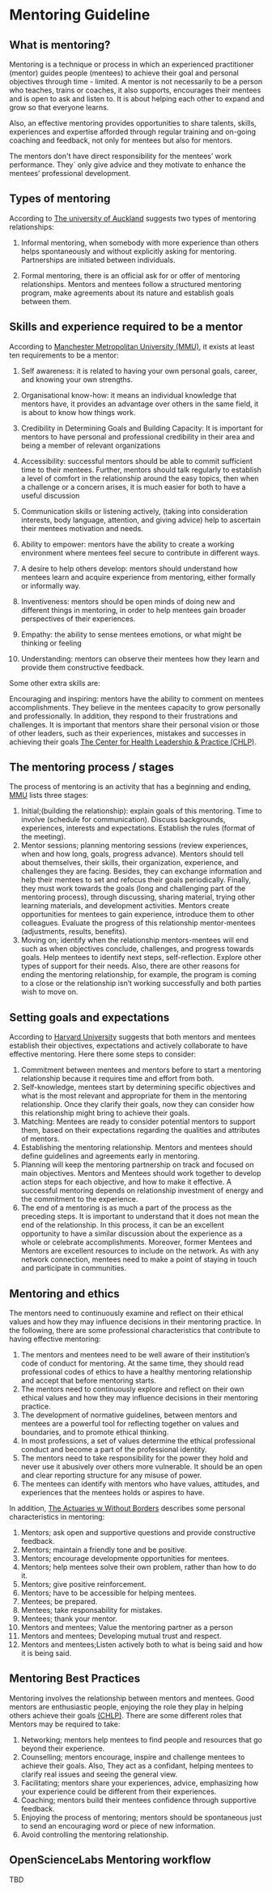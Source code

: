 # Mentoring Guideline

## What is mentoring?

 Mentoring is a technique or process in which an experienced practitioner (mentor) guides people (mentees) to achieve their goal and personal objectives through time - limited. A mentor is not necessarily to be a person who teaches, trains or coaches, it also supports, encourages their mentees and is open to ask and listen to. It is about helping each other to expand and grow so that everyone learns.
 
 Also, an effective mentoring provides opportunities to share talents, skills, experiences and expertise afforded through regular training and on-going coaching and feedback, not only for mentees but also for mentors. 

 The mentors don't have direct responsibility for the mentees’ work performance. They´ only give advice and they motivate to enhance the mentees’ professional development.


## Types of mentoring

According to [The university of Auckland](auckland-mentoring-guide-final) suggests two types of mentoring relationships:

1. Informal mentoring, when somebody with more experience than others helps spontaneously and without explicitly asking for mentoring. Partnerships are initiated between individuals.

1. Formal mentoring, there is an official ask for or offer of mentoring relationships. Mentors and mentees follow a structured mentoring program, make agreements about its nature and establish goals between them.


## Skills and experience required to be a mentor

According to [Manchester Metropolitan University (MMU)](mmu-mentoring-guidlines), it exists at least ten requirements to be a mentor:

1. Self awareness: it is related to having your own personal goals, career, and knowing your own strengths. 
   
2. Organisational know-how: it means an individual knowledge that mentors have,  it provides an advantage over others in the same field, it is about to know how things work.
   
3. Credibility in Determining Goals and Building Capacity: It is important for mentors to have personal and professional credibility in their area and being a member of relevant organizations

4. Accessibility: successful mentors should be able to commit sufficient time to their mentees. Further, mentors should talk regularly to establish a level of comfort in the relationship around the easy topics, then when a challenge or a concern arises, it is much easier for both to have a useful discussion

5. Communication skills or listening actively, (taking into consideration interests, body language, attention, and giving advice) help to ascertain their mentees motivation and needs.

6. Ability to empower: mentors have the ability to create a working environment where mentees feel secure to contribute in different ways.

7.  A desire to help others develop: mentors should understand how mentees learn and acquire experience from mentoring, either formally or informally way.

8. Inventiveness: mentors should be open minds of doing new and different things in mentoring, in order to help mentees gain broader perspectives of their experiences.

9. Empathy: the ability to sense mentees emotions, or what might be thinking or feeling

10. Understanding: mentors can observe their mentees how they learn and provide them constructive feedback.
    
Some other extra skills are:

Encouraging and inspiring: mentors have the ability to comment on mentees accomplishments. They  believe in the mentees capacity to grow personally and professionally. In addition, they respond to their frustrations and challenges. It is important that mentors share their personal vision or those of other leaders, such as their experiences, mistakes and successes in achieving their goals [The Center for Health Leadership & Practice (CHLP)](umich-mentoring-guide).


## The mentoring process / stages

The process of mentoring is an activity that has a beginning and ending, [MMU](mmu-mentoring-guidlines) lists three stages:

1. Initial;(building the relationship): explain goals of this mentoring. Time to involve (schedule for communication). Discuss backgrounds, experiences, interests and expectations. Establish the rules (format of the meeting).
2. Mentor sessions; planning mentoring sessions (review experiences, when and how long, goals, progress advance). Mentors should tell about themselves, their skills, their organization, experience, and challenges they are facing. Besides, they can exchange information and help their mentees to set and refocus their goals periodically. Finally, they must work towards the goals (long and challenging part of the mentoring process), through discussing, sharing material, trying other learning materials, and development activities. Mentors create opportunities for mentees to gain experience, introduce them to other colleagues.
Evaluate the progress of this relationship mentor-mentees (adjustments, results, benefits).
1. Moving on; identify when the relationship mentors-mentees will end such as when objectives conclude, challenges, and progress towards goals. Help mentees to identify next steps, self-reflection. Explore other types of support for their needs.  Also, there are other reasons for ending the mentoring relationship, for example, the program is coming to a close or the relationship isn’t working successfully and both parties wish to move on.
 
## Setting goals and expectations

According to [Harvard University](harvard-mentoring-guide)  suggests that both mentors and mentees establish their objectives, expectations and actively collaborate to have effective mentoring. Here there some steps to consider: 

1. Commitment between mentees and mentors before to start a mentoring relationship because it requires time and effort from both.
1. Self-knowledge, mentees start by determining specific objectives and what is the most relevant and appropriate for them in the mentoring relationship. Once they clarify their goals, now they can consider how this relationship might bring to achieve their goals.
1. Matching: Mentees are ready to consider potential mentors to support them, based on their expectations regarding the qualities and attributes of mentors.
1. Establishing the mentoring relationship. Mentors and mentees should define guidelines and agreements early in mentoring.
1. Planning will keep the mentoring partnership on track and focused on main objectives. Mentors and Mentees should work together to develop action steps for each objective, and how to make it effective. A successful mentoring depends on relationship investment of energy and the commitment to the experience.
1. The end of a mentoring is as much a part of the process as the preceding steps. It is important to understand that it does not mean the end of the relationship. In this process, it can be an excellent opportunity to have a similar discussion about the experience as a whole or celebrate accomplishments. Moreover, former Mentees and Mentors are excellent resources to include on the network. As with any network connection, mentees need to make a point of staying in touch and participate in communities.

## Mentoring and ethics

The mentors need to continuously examine and reflect on their ethical values and how they may influence decisions in their mentoring practice. In the following, there are some professional characteristics that contribute to having effective mentoring:
1. The mentors and mentees need to be well aware of their institution’s code of conduct for mentoring. At the same time, they should read professional codes of ethics to have a healthy mentoring relationship and accept that before mentoring starts.
1. The mentors need to continuously explore and reflect on their own ethical values and how they may influence decisions in their mentoring practice.
1. The development of normative guidelines, between mentors and mentees are a powerful tool for reflecting together on values and boundaries, and to promote ethical thinking.
1. In most professions, a set of values determine the ethical professional conduct and become a part of the professional identity.
1. The mentors need to take responsibility for the power they hold and never use it abusively over others more vulnerable. It should be an open and clear reporting structure for any misuse of power.
1. The mentees can identify with mentors who have values, attitudes, and experiences that the mentees holds or aspires to have.
   
In addition, [The Actuaries w Without Borders](actuaries-mentoring-guidelines) describes some personal characteristics in mentoring:

1. Mentors; ask open and supportive questions and provide constructive feedback.
2. Mentors; maintain a friendly tone and be positive.
3. Mentors; encourage developmente opportunities for mentees.
4. Mentors; help mentees solve their own problem, rather than how to do it.
5. Mentors; give positive reinforcement.
6. Mentors; have to be accessible for helping mentees.
7. Mentees; be prepared.
8. Mentees; take responsability for mistakes.
9. Mentees; thank your mentor.
10. Mentors and mentees; Value the mentoring partner as a person
11. Mentors and mentees; Developing mutual trust and respect.
12. Mentors and mentees;Listen actively both to what is being said and how it is being said.


## Mentoring Best Practices

Mentoring involves the relationship between mentors and mentees. Good mentors are enthusiastic people, enjoying the role they play in helping others achieve their goals [(CHLP)](umich-mentoring-guide). There are some different roles that Mentors may be required to take:

1. Networking; mentors help mentees to find people and resources that go beyond their experience.
1. Counselling; mentors encourage, inspire and challenge mentees to achieve their goals. Also, They act as a confidant, helping mentees to clarify real issues and seeing the general view.
1. Facilitating; mentors share your experiences, advice, emphasizing how your experience could be different from their experiences.
1. Coaching;  mentors build their mentees confidence through supportive feedback.
1. Enjoying the process of mentoring; mentors should be spontaneous just to send an encouraging word or piece of new information.
1. Avoid controlling the mentoring relationship.


## OpenScienceLabs Mentoring workflow

TBD

[umich-mentoring-guide]: https://www.rackham.umich.edu/downloads/more-mentoring-guide-for-mentors.pdf

[mmu-mentoring-guidlines]: https://www.mmu.ac.uk/media/mmuacuk/content/documents/human-resources/a-z/guidance-procedures-and-handbooks/Mentoring_Guidlines.pdf

[albany-mentoring-best-practices]: https://www.albany.edu/academics/mentoring.best.practices.chapter3.shtml

[auckland-mentoring-guide-final]: https://cdn.auckland.ac.nz/assets/auckland/business/current-students/PDFs/mentoring-guide-final.pdf
  
[harvard-mentoring-guide]: https://cdn2.sph.harvard.edu/wp-content/uploads/sites/31/2015/10/Mentoring_Guide.pdf

[actuaries-mentoring-guidelines]: https://www.actuaries.org/AWB/Projects/Global_Mentorship/Guidelines%20for%20Mentors%20and%20Mentees.pdf
  

